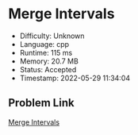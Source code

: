 # Merge Intervals

- Difficulty: Unknown
- Language: cpp
- Runtime: 115 ms
- Memory: 20.7 MB
- Status: Accepted
- Timestamp: 2022-05-29 11:34:04

## Problem Link
[Merge Intervals](https://leetcode.com/problems/merge-intervals)

